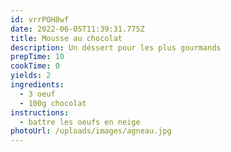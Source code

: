 ```yaml
---
id: vrrPOH8wf
date: 2022-06-05T11:39:31.775Z
title: Mousse au chocolat
description: Un déssert pour les plus gourmands
prepTime: 10
cookTime: 0
yields: 2
ingredients:
  - 3 oeuf
  - 100g chocolat
instructions:
  - battre les oeufs en neige
photoUrl: /uploads/images/agneau.jpg
---
```

